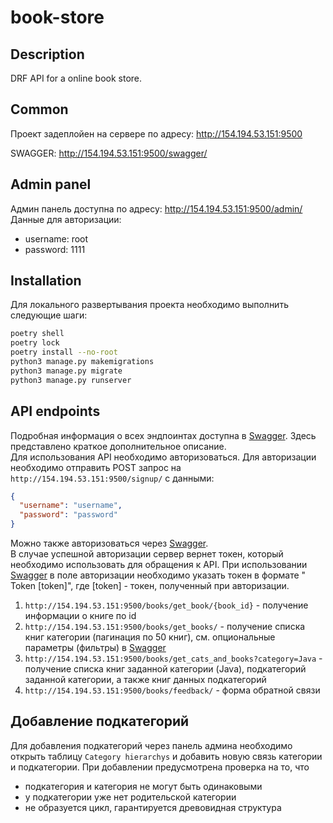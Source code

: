 # book-store

## Description

DRF API for a online book store.

## Common

Проект задеплойен на сервере по адресу: http://154.194.53.151:9500

SWAGGER: http://154.194.53.151:9500/swagger/

## Admin panel

Админ панель доступна по адресу: http://154.194.53.151:9500/admin/
Данные для авторизации:

- username: root
- password: 1111

## Installation

Для локального развертывания проекта необходимо выполнить следующие шаги:

```bash
poetry shell
poetry lock
poetry install --no-root
python3 manage.py makemigrations
python3 manage.py migrate
python3 manage.py runserver
```

## API endpoints

Подробная информация о всех эндпоинтах доступна в [Swagger](http://154.194.53.151:9500/swagger/). Здесь представлено
краткое дополнительное описание.\
Для использования API необходимо авторизоваться.
Для авторизации необходимо отправить POST запрос на ```http://154.194.53.151:9500/signup/``` с данными:

```json
{
  "username": "username",
  "password": "password"
}
```

Можно также авторизоваться через [Swagger](http://154.194.53.151:9500/swagger/).\
В случае успешной авторизации сервер вернет токен, который необходимо использовать для обращения к API.
При использовании [Swagger](http://154.194.53.151:9500/swagger/) в поле авторизации необходимо указать токен в формате "
Token [token]", где [token] - токен, полученный при авторизации.

1. `http://154.194.53.151:9500/books/get_book/{book_id}` - получение информации о книге по id
2. `http://154.194.53.151:9500/books/get_books/` - получение списка книг категории (пагинация по 50 книг), см. опциональные параметры (фильтры) в [Swagger](http://154.194.53.151:9500/swagger/)
3. `http://154.194.53.151:9500/books/get_cats_and_books?category=Java` - получение списка книг заданной категории (Java),
   подкатегорий заданной категории, а также книг данных подкатегорий
4. `http://154.194.53.151:9500/books/feedback/` - форма обратной связи

## Добавление подкатегорий

Для добавления подкатегорий через панель админа необходимо открыть таблицу `Category hierarchys` и добавить новую связь
категории и подкатегории.
При добавлении предусмотрена проверка на то, что
   - подкатегория и категория не могут быть одинаковыми
   - у подкатегории уже нет родительской категории
   - не образуется цикл, гарантируется древовидная структура
